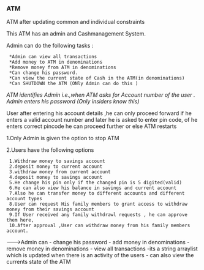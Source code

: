### ATM
ATM after updating common and individual constraints

This ATM has an admin and Cashmanagement System.

Admin can do the following tasks :


     *Admin can view all transactions 
     *Add money to ATM in denominations 
     *Remove money from ATM in denominations
     *Can change his password.
     *Can view the current state of Cash in the ATM(in denominations)
     *Can SHUTDOWN the ATM (ONly Admin can do this ) 


*ATM identifies Admin i.e.,when ATM asks for Account number of the user . Admin enters his password (Only insiders know this)*


User after entering his account details ,he can only proceed forward if he enters a valid account number and later he is asked to enter pin code, of he enters correct pincode he can proceed further or else ATM restarts



1.Only Admin is given the option to stop ATM 

2.Users have the following options

     1.Withdraw money to savings account
     2.deposit money to current account
     3.withdraw money from current account
     4.deposit money to savings account
     5.He change his pin only if the changed pin is 5 digited(valid)
     6.He can also view his balance in savings and current account
     7.Also he can transfer money to different accounts and different account types
     8.User can request His family members to grant access to withdraw money from their savings account
     9.If User received any family withdrawl requests , he can approve them here,
     10.After approval ,User can withdraw money from his family members account.
--->Admin can
     - change his password
     - add money in denominations
     - remove money in denominations
     - view all transactions
         -its a string arraylist which is updated when there is an activity of the users
     - can also view the currents state of the ATM

----> As we all know ATM doesnt have infinite money ,so ATM here only allows withdrawal if the money inputed + Minbalance<=current balance and also if the ATM can give money in the denominations it has .(suppose asked for 500,if ATM has only 1 2000,then ATM cant proceed transaction).

--->these are the main features of my ATM.

AFTER SENDING A MAIL TO EASHAN SIR, SIR ADVISED ME TO DO ONLY COMMON CONSTRAINTS . I HAVE DONE 6 OF THEM(atleast 3) LEAVING DATABASE.

NEW FEATURES :

---> Added Family Access withdrwal

---> Added password encryption

---> Updated Transfer Option

---> Added OTP (double verfication)

---> Added Ministatement

---> Updated The option to change pin(both for admin as well as user)

